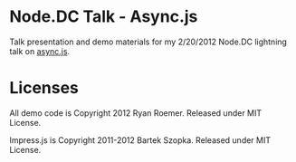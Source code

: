 Node.DC Talk - Async.js
=======================
Talk presentation and demo materials for my 2/20/2012 Node.DC lightning talk
on [async.js](https://github.com/caolan/async).

Licenses
========
All demo code is Copyright 2012 Ryan Roemer. Released under MIT License.

Impress.js is Copyright 2011-2012 Bartek Szopka. Released under MIT License.
